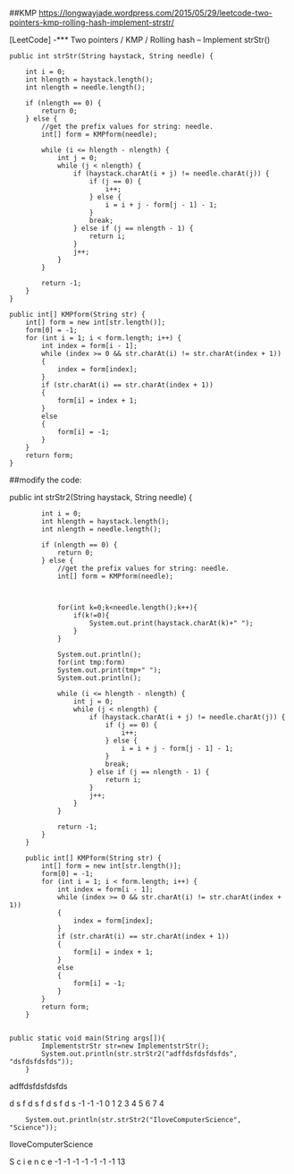 ##KMP
https://longwayjade.wordpress.com/2015/05/29/leetcode-two-pointers-kmp-rolling-hash-implement-strstr/

[LeetCode] -*** Two pointers / KMP / Rolling hash – Implement strStr()
 	
 	public int strStr(String haystack, String needle) {

        int i = 0;
        int hlength = haystack.length();
        int nlength = needle.length();

        if (nlength == 0) {
            return 0;
        } else {
            //get the prefix values for string: needle.
            int[] form = KMPform(needle);

            while (i <= hlength - nlength) {
                int j = 0;
                while (j < nlength) {
                    if (haystack.charAt(i + j) != needle.charAt(j)) {
                        if (j == 0) {
                            i++;
                        } else {
                            i = i + j - form[j - 1] - 1;
                        }
                        break;
                    } else if (j == nlength - 1) {
                        return i;
                    }
                    j++;
                }
            }

            return -1;
        }
    }

    public int[] KMPform(String str) {
        int[] form = new int[str.length()];
        form[0] = -1;
        for (int i = 1; i < form.length; i++) {
            int index = form[i - 1];
            while (index >= 0 && str.charAt(i) != str.charAt(index + 1))
            {
                index = form[index];
            }
            if (str.charAt(i) == str.charAt(index + 1))
            {
                form[i] = index + 1;
            }
            else
            {
                form[i] = -1;
            }
        }
        return form;
    }
    
    
##modify the code:

 public int strStr2(String haystack, String needle) {

	        int i = 0;
	        int hlength = haystack.length();
	        int nlength = needle.length();

	        if (nlength == 0) {
	            return 0;
	        } else {
	            //get the prefix values for string: needle.
	            int[] form = KMPform(needle);
	            
	            
	            
	            for(int k=0;k<needle.length();k++){
	            	if(k!=0){
	            		System.out.print(haystack.charAt(k)+" ");
	            	}
	            }
	            
	            System.out.println();
	            for(int tmp:form)
	            System.out.print(tmp+" ");
	            System.out.println();

	            while (i <= hlength - nlength) {
	                int j = 0;
	                while (j < nlength) {
	                    if (haystack.charAt(i + j) != needle.charAt(j)) {
	                        if (j == 0) {
	                            i++;
	                        } else {
	                            i = i + j - form[j - 1] - 1;
	                        }
	                        break;
	                    } else if (j == nlength - 1) {
	                        return i;
	                    }
	                    j++;
	                }
	            }

	            return -1;
	        }
	    }

	    public int[] KMPform(String str) {
	        int[] form = new int[str.length()];
	        form[0] = -1;
	        for (int i = 1; i < form.length; i++) {
	            int index = form[i - 1];
	            while (index >= 0 && str.charAt(i) != str.charAt(index + 1))
	            {
	                index = form[index];
	            }
	            if (str.charAt(i) == str.charAt(index + 1))
	            {
	                form[i] = index + 1;
	            }
	            else
	            {
	                form[i] = -1;
	            }
	        }
	        return form;
	    }
	    

	public static void main(String args[]){
			ImplementstrStr str=new ImplementstrStr();
			System.out.println(str.strStr2("adffdsfdsfdsfds", "dsfdsfdsfds"));
		}
		
adffdsfdsfdsfds
			        
 d  s  f d s f d s f d s 
-1 -1 -1 0 1 2 3 4 5 6 7 
4


		System.out.println(str.strStr2("IloveComputerScience", "Science"));
		
IloveComputerScience

 S  c  i  e  n  c  e 
-1 -1 -1 -1 -1 -1 -1 
13
